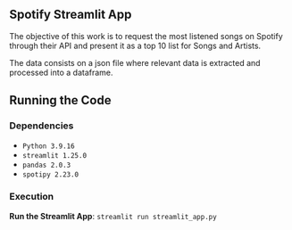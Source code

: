 ## Spotify Streamlit App

The objective of this work is to request the most listened songs on Spotify through their API and present it as a top 10 list for Songs and Artists.

The data consists on a json file where relevant data is extracted and processed into a dataframe. 

## Running the Code

### Dependencies

* `Python 3.9.16`
* `streamlit 1.25.0`
* `pandas 2.0.3`
* `spotipy 2.23.0`

### Execution

**Run the Streamlit App**: `streamlit run streamlit_app.py`

